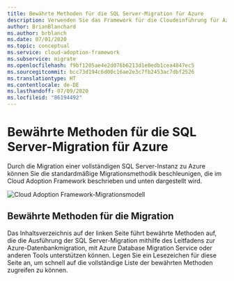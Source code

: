 ```yaml
---
title: Bewährte Methoden für die SQL Server-Migration für Azure
description: Verwenden Sie das Framework für die Cloudeinführung für Azure, um sich mit den bewährten Methoden für die SQL Server-Migration vertraut zu machen, mit denen die Komplexität reduziert und der Migrationsprozess standardisiert wird.
author: BrianBlanchard
ms.author: brblanch
ms.date: 07/01/2020
ms.topic: conceptual
ms.service: cloud-adoption-framework
ms.subservice: migrate
ms.openlocfilehash: f9bf1205ae4e2d076b6213d1e0edb1cea4847ec5
ms.sourcegitcommit: bcc73d194c6d00c16ae2e3c7fb2453ac7dbf2526
ms.translationtype: HT
ms.contentlocale: de-DE
ms.lasthandoff: 07/09/2020
ms.locfileid: "86194492"
---
```

# <a name="sql-server-migration-best-practices-for-azure"></a>Bewährte Methoden für die SQL Server-Migration für Azure

Durch die Migration einer vollständigen SQL Server-Instanz zu Azure können Sie die standardmäßige Migrationsmethodik beschleunigen, die im Cloud Adoption Framework beschrieben und unten dargestellt wird.

![Cloud Adoption Framework-Migrationsmodell](../../_images/migrate/methodology.png)

## <a name="migration-best-practices"></a>Bewährte Methoden für die Migration

Das Inhaltsverzeichnis auf der linken Seite führt bewährte Methoden auf, die die Ausführung der SQL Server-Migration mithilfe des Leitfadens zur Azure-Datenbankmigration, mit Azure Database Migration Service oder anderen Tools unterstützen können. Legen Sie ein Lesezeichen für diese Seite an, um schnell auf die vollständige Liste der bewährten Methoden zugreifen zu können.

